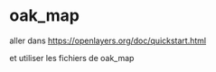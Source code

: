 # oak_map

aller dans https://openlayers.org/doc/quickstart.html

et utiliser les fichiers de oak_map
